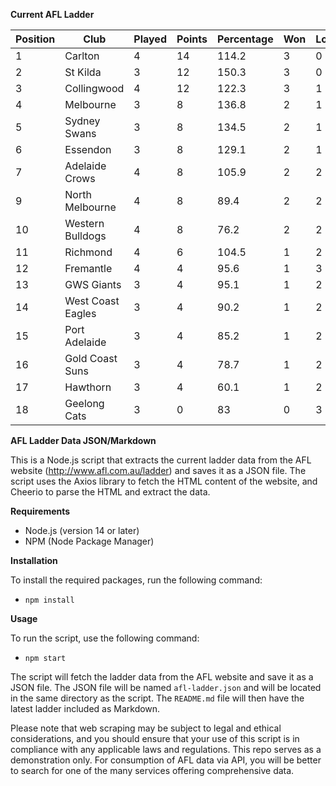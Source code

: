 **Current AFL Ladder**

| Position | Club | Played | Points | Percentage | Won | Lost | Drawn | PF | PA |
| -------- | ---- | ------ | ------ | ---------- | --- | ---- | ----- | -- | -- |
| 1 | Carlton | 4 | 14 | 114.2 | 3 | 0 | 1 | 329 | 288 |
| 2 | St Kilda | 3 | 12 | 150.3 | 3 | 0 | 0 | 251 | 167 |
| 3 | Collingwood | 4 | 12 | 122.3 | 3 | 1 | 0 | 406 | 332 |
| 4 | Melbourne | 3 | 8 | 136.8 | 2 | 1 | 0 | 331 | 242 |
| 5 | Sydney Swans | 3 | 8 | 134.5 | 2 | 1 | 0 | 312 | 232 |
| 6 | Essendon | 3 | 8 | 129.1 | 2 | 1 | 0 | 306 | 237 |
| 7 | Adelaide Crows | 4 | 8 | 105.9 | 2 | 2 | 0 | 394 | 372 |
| 9 | North Melbourne | 4 | 8 | 89.4 | 2 | 2 | 0 | 305 | 341 |
| 10 | Western Bulldogs | 4 | 8 | 76.2 | 2 | 2 | 0 | 262 | 344 |
| 11 | Richmond | 4 | 6 | 104.5 | 1 | 2 | 1 | 299 | 286 |
| 12 | Fremantle | 4 | 4 | 95.6 | 1 | 3 | 0 | 304 | 318 |
| 13 | GWS Giants | 3 | 4 | 95.1 | 1 | 2 | 0 | 251 | 264 |
| 14 | West Coast Eagles | 3 | 4 | 90.2 | 1 | 2 | 0 | 249 | 276 |
| 15 | Port Adelaide | 3 | 4 | 85.2 | 1 | 2 | 0 | 276 | 324 |
| 16 | Gold Coast Suns | 3 | 4 | 78.7 | 1 | 2 | 0 | 214 | 272 |
| 17 | Hawthorn | 3 | 4 | 60.1 | 1 | 2 | 0 | 182 | 303 |
| 18 | Geelong Cats | 3 | 0 | 83 | 0 | 3 | 0 | 239 | 288 |

**AFL Ladder Data JSON/Markdown**

This is a Node.js script that extracts the current ladder data from the AFL website (http://www.afl.com.au/ladder) and saves it as a JSON file. The script uses the Axios library to fetch the HTML content of the website, and Cheerio to parse the HTML and extract the data.

**Requirements**

- Node.js (version 14 or later)
- NPM (Node Package Manager)

**Installation**

To install the required packages, run the following command:

 - `npm install`

**Usage**

To run the script, use the following command:

 - `npm start`

The script will fetch the ladder data from the AFL website and save it as a JSON file. The JSON file will be named `afl-ladder.json` and will be located in the same directory as the script. The `README.md` file will then have the latest ladder included as Markdown.

Please note that web scraping may be subject to legal and ethical considerations, and you should ensure that your use of this script is in compliance with any applicable laws and regulations. This repo serves as a demonstration only. For consumption of AFL data via API, you will be better to search for one of the many services offering comprehensive data.
